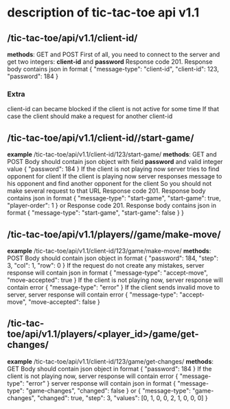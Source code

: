 # description of tic-tac-toe api v1.1

## /tic-tac-toe/api/v1.1/client-id/
**methods**: GET and POST
First of all, you need to connect to the server and get two integers: **client-id** and **password**
Response code 201. Response body contains json in format
{
    "message-type": "client-id",
    "client-id": 123,
    "password": 184
}

### Extra
client-id can became blocked if the client is not active for some time
If that case the client should make a request for another client-id

## /tic-tac-toe/api/v1.1/client-id/<client-id>/start-game/
**example** /tic-tac-toe/api/v1.1/client-id/123/start-game/
**methods**: GET and POST
Body should contain json object with field **password** and valid integer value
{
    "password": 184
}
If the client is not playing now server tries to find opponent for client
If the client is playing now server responses message to his opponent and find another opponent for the client
So you should not make several request to that URL
Response code 201. Response body contains json in format
{
    "message-type": "start-game",
    "start-game": true,
    "player-order": 1
}
or
Response code 201. Response body contains json in format
{
    "message-type": "start-game",
    "start-game": false
}
}

## /tic-tac-toe/api/v1.1/players/<client-id>/game/make-move/
**example** /tic-tac-toe/api/v1.1/client-id/123/game/make-move/
**methods**: POST
Body should contain json object in format
{
    "password": 184,
    "step": 3,
    "col": 1,
    "row": 0
}
If the request do not create any mistakes, server response will contain json in format
{
    "message-type": "accept-move",
    "move-accepted": true
}
If the client is not playing now, server response will contain error
{
    "message-type": "error"
}
If the client sends invalid move to server, server response will contain error
{
    "message-type": "accept-move",
    "move-accepted": false
}

## /tic-tac-toe/api/v1.1/players/<player_id>/game/get-changes/
**example** /tic-tac-toe/api/v1.1/client-id/123/game/get-changes/
**methods**: GET
Body should contain json object in format
{
    "password": 184
}
If the client is not playing now, server response will contain error
{
    "message-type": "error"
}
server response will contain json in format
{
    "message-type": "game-changes",
    "changed": false
}
or
{
    "message-type": "game-changes",
    "changed": true,
    "step": 3,
    "values": [0, 1, 0, 0, 2, 1, 0, 0, 0]
}